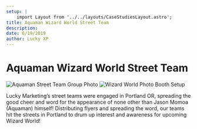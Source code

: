 ```yaml
---
setup: |
    import Layout from '../../layouts/CaseStudiesLayout.astro';
title: Aquaman Wizard World Street Team
description:
date: 6/19/2019
author: Lucky XP
---
```


# Aquaman Wizard World Street Team

![Aquaman Street Team Group Photo](https://luckyxp.sirv.com/Case%20Studies/Aquaman%20Wizard%20World%20Street%20Teams/AquamanWizardWorld1.jpg)
![Wizard World Photo Booth Setup](https://luckyxp.sirv.com/Case%20Studies/Aquaman%20Wizard%20World%20Street%20Teams/AquamanWizardWorld2.jpg)


Lucky Marketing’s street teams were engaged in Portland OR, spreading the good cheer and word for the appearance of none other than Jason Momoa (Aquaman) himself! Distributing flyers and spreading the word, our teams hit the streets in Portland to drum up interest and awareness for upcoming Wizard World!